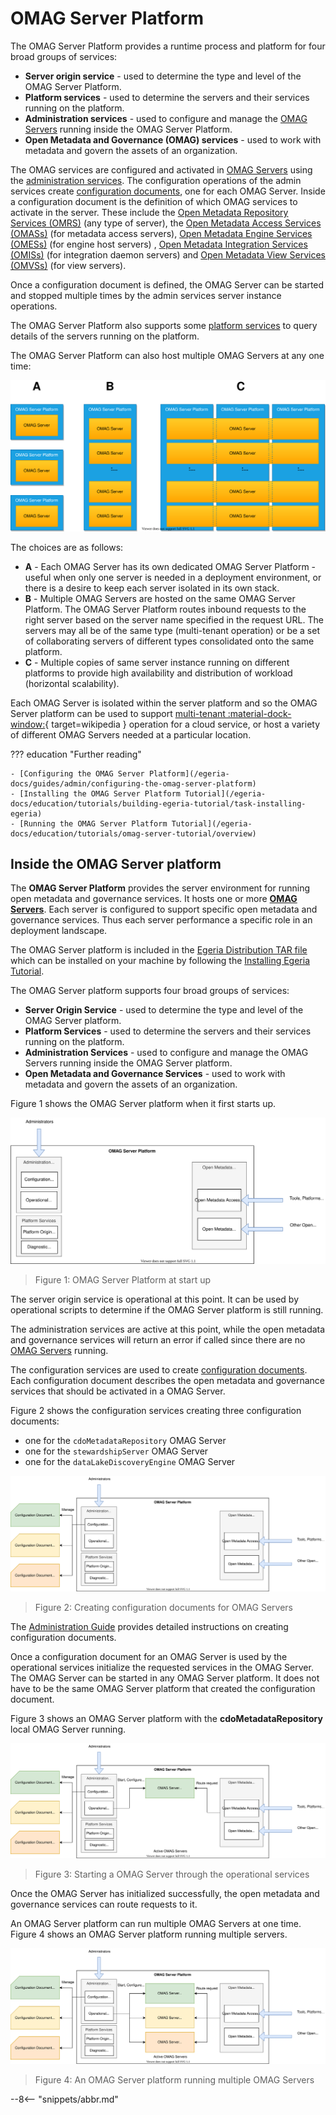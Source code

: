 <!-- SPDX-License-Identifier: CC-BY-4.0 -->
<!-- Copyright Contributors to the Egeria project. -->

# OMAG Server Platform

The OMAG Server Platform provides a runtime process and platform for four broad groups of services:

- **Server origin service** - used to determine the type and level of the OMAG Server Platform.
- **Platform services** - used to determine the servers and their services running on the platform.
- **Administration services** - used to configure and manage the [OMAG Servers](/egeria-docs/concepts/omag-server) running inside the OMAG Server Platform.
- **Open Metadata and Governance (OMAG) services** - used to work with metadata and govern the assets of an organization.

The OMAG services are configured and activated in [OMAG Servers](/egeria-docs/concepts/omag-server) using the [administration services](/egeria-docs/guides/admin/guide). The configuration operations of the admin services create [configuration documents](/egeria-docs/concepts/configuration-document), one for each OMAG Server. Inside a configuration document is the definition of which OMAG services to activate in the server. These include the [Open Metadata Repository Services (OMRS)](/egeria-docs/services/omrs) (any type of server), the [Open Metadata Access Services (OMASs)](/egeria-docs/services/omas) (for metadata access servers), [Open Metadata Engine Services (OMESs)](/egeria-docs/services/omes) (for engine host servers) , [Open Metadata Integration Services (OMISs)](/egeria-docs/services/omis) (for integration daemon servers) and [Open Metadata View Services (OMVSs)](/egeria-docs/services/omvs) (for view servers).

Once a configuration document is defined, the OMAG Server can be started and stopped multiple times by the admin services server instance operations.

The OMAG Server Platform also supports some [platform services](/egeria-docs/services/platform-services) to query details of the servers running on the platform.

The OMAG Server Platform can also host multiple OMAG Servers at any one time:

![OMAG Server deployment choices](egeria-operations-server-choices-no-description.svg)

The choices are as follows:

- **A** - Each OMAG Server has its own dedicated OMAG Server Platform - useful when only one server is needed in a deployment environment, or there is a desire to keep each server isolated in its own stack.
- **B** - Multiple OMAG Servers are hosted on the same OMAG Server Platform. The OMAG Server Platform routes inbound requests to the right server based on the server name specified in the request URL. The servers may all be of the same type (multi-tenant operation) or be a set of collaborating servers of different types consolidated onto the same platform.
- **C** - Multiple copies of same server instance running on different platforms to provide high availability and distribution of workload (horizontal scalability).

Each OMAG Server is isolated within the server platform and so the OMAG Server platform can be used to support [multi-tenant :material-dock-window:](https://en.wikipedia.org/wiki/Multitenancy){ target=wikipedia } operation for a cloud service, or host a variety of different OMAG Servers needed at a particular location.

??? education "Further reading"

    - [Configuring the OMAG Server Platform](/egeria-docs/guides/admin/configuring-the-omag-server-platform)
    - [Installing the OMAG Server Platform Tutorial](/egeria-docs/education/tutorials/building-egeria-tutorial/task-installing-egeria)
    - [Running the OMAG Server Platform Tutorial](/egeria-docs/education/tutorials/omag-server-tutorial/overview)

## Inside the OMAG Server platform

The **OMAG Server Platform** provides the server environment for running open metadata
and governance services.  It hosts one or more **[OMAG Servers](omag-server.md)**.  Each server is configured to support specific
open metadata and governance services.  Thus each server performance a specific role in an deployment landscape.

The OMAG Server platform is included in the [Egeria Distribution TAR file](https://github.com/odpi/egeria/tree/master/open-metadata-distribution/open-metadata-assemblies)
which can be installed on your machine by following the [Installing Egeria Tutorial](/egeria-docs/education/tutorials/building-egeria-tutorial/task-installing-egeria).

The OMAG Server platform supports four broad groups of services:

* **Server Origin Service** - used to determine the type and level of the OMAG Server platform.
* **Platform Services** - used to determine the servers and their services running on the platform.
* **Administration Services** - used to configure and manage the OMAG Servers running inside the OMAG Server platform.
* **Open Metadata and Governance Services** - used to work with metadata and govern the assets of an organization.

Figure 1 shows the OMAG Server platform when it first starts up.

![Figure 1](omag-server-platform-start-up.svg)
> Figure 1: OMAG Server Platform at start up

The server origin service  is operational at this point.  It can be used by operational scripts to determine if the 
OMAG Server platform is still running.

The administration services are active at this point, while the open metadata and governance services
will return an error if called since there are no [OMAG Servers](/egeria-docs/concepts/omag-server) running.

The configuration services are used to create [configuration documents](/egeria-docs/concepts/configuration-document).  Each configuration document
describes the open metadata and governance services that should be activated in a OMAG Server.

Figure 2 shows the configuration services creating three configuration documents:

* one for the `cdoMetadataRepository` OMAG Server
* one for the `stewardshipServer` OMAG Server
* one for the `dataLakeDiscoveryEngine` OMAG Server

![Figure 2](omag-server-platform-configure.svg)
> Figure 2: Creating configuration documents for OMAG Servers

The [Administration Guide](/egeria-docs/guides/admin/guide)
provides detailed instructions on creating configuration documents.

Once a configuration document for an OMAG Server is used by
the operational services initialize the requested services in the OMAG Server.
The OMAG Server can be started in any OMAG Server platform.
It does not have to be the same OMAG Server platform that created the configuration document.

Figure 3 shows an OMAG Server platform with the **cdoMetadataRepository** local OMAG Server
running.

![Figure 3](omag-server-platform-initialize-logical-omag-server.svg)
> Figure 3: Starting a OMAG Server through the operational services

Once the OMAG Server has initialized successfully, the open metadata and governance services
can route requests to it.

An OMAG Server platform can run multiple OMAG Servers at one time.  Figure 4 shows an OMAG Server platform
running multiple servers.

![Figure 4](omag-server-platform-overview.svg)
> Figure 4: An OMAG Server platform running multiple OMAG Servers



--8<-- "snippets/abbr.md"
